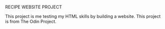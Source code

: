 RECIPE WEBSITE PROJECT

This project is me testing my HTML skills by building a website. This 
project is from The Odin Project.
